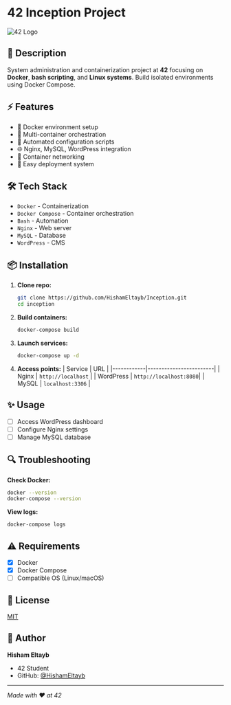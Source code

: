 # 42 Inception Project 

![42 Logo](path_to_42_logo.png)

## 🎯 Description

System administration and containerization project at **42** focusing on **Docker**, **bash scripting**, and **Linux systems**. Build isolated environments using Docker Compose.

## ⚡ Features

* 🐳 Docker environment setup
* 🔄 Multi-container orchestration
* 📝 Automated configuration scripts
* 🌐 Nginx, MySQL, WordPress integration
* 🔌 Container networking
* 🚀 Easy deployment system

## 🛠 Tech Stack

* `Docker` - Containerization
* `Docker Compose` - Container orchestration
* `Bash` - Automation
* `Nginx` - Web server
* `MySQL` - Database
* `WordPress` - CMS

## 📦 Installation

1. **Clone repo:**
   ```bash
   git clone https://github.com/HishamEltayb/Inception.git
   cd inception
   ```

2. **Build containers:**
   ```bash
   docker-compose build
   ```

3. **Launch services:**
   ```bash
   docker-compose up -d
   ```

4. **Access points:**
   | Service    | URL                    |
   |------------|------------------------|
   | Nginx      | `http://localhost`     |
   | WordPress  | `http://localhost:8080`|
   | MySQL      | `localhost:3306`       |

## ✨ Usage

- [ ] Access WordPress dashboard
- [ ] Configure Nginx settings
- [ ] Manage MySQL database

## 🔍 Troubleshooting

**Check Docker:**
```bash
docker --version
docker-compose --version
```

**View logs:**
```bash
docker-compose logs
```

## ⚠️ Requirements

- [x] Docker
- [x] Docker Compose
- [ ] Compatible OS (Linux/macOS)

## 📄 License

[MIT](LICENSE)

## 👤 Author

**Hisham Eltayb**
* 42 Student
* GitHub: [@HishamEltayb](https://github.com/HishamEltayb)

---
*Made with ❤️ at 42*
